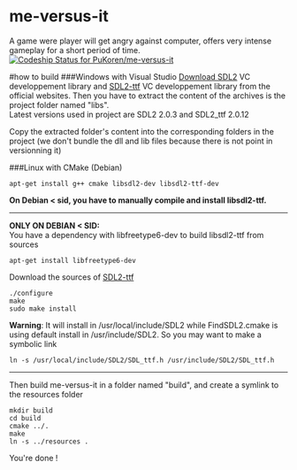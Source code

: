 me-versus-it
============

A game were player will get angry against computer, offers very intense gameplay for a short period of time.  
[ ![Codeship Status for PuKoren/me-versus-it](https://www.codeship.io/projects/452d9840-3a93-0132-083a-261a2707f8ca/status)](https://www.codeship.io/projects/42405)

#how to build
###Windows with Visual Studio
[Download SDL2](https://www.libsdl.org/download-2.0.php) VC developpement library and [SDL2-ttf](https://www.libsdl.org/projects/SDL_ttf/) VC developpement library from the official websites. Then you have to extract the content of the archives is the project folder named "libs".  
Latest versions used in project are SDL2 2.0.3 and SDL2_ttf 2.0.12  
  
Copy the extracted folder's content into the corresponding folders in the project (we don't bundle the dll and lib files because there is not point in versionning it)

###Linux with CMake (Debian)  

    apt-get install g++ cmake libsdl2-dev libsdl2-ttf-dev 

**On Debian < sid, you have to manually compile and install libsdl2-ttf.**
***
**ONLY ON DEBIAN < SID:**  
You have a dependency with libfreetype6-dev to build libsdl2-ttf from sources

    apt-get install libfreetype6-dev  
Download the sources of [SDL2-ttf](https://www.libsdl.org/projects/SDL_ttf/)

    ./configure
    make
    sudo make install
**Warning**: It will install in /usr/local/include/SDL2 while FindSDL2.cmake is using default install in /usr/include/SDL2. So you may want to make a symbolic link

    ln -s /usr/local/include/SDL2/SDL_ttf.h /usr/include/SDL2/SDL_ttf.h
***

Then build me-versus-it in a folder named "build", and create a symlink to the resources folder

    mkdir build  
    cd build  
    cmake ../.  
    make  
    ln -s ../resources .  

You're done !
